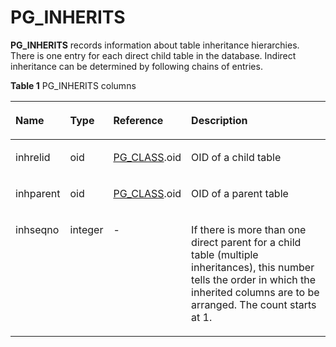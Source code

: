 # PG\_INHERITS<a name="EN-US_TOPIC_0242385822"></a>

**PG\_INHERITS**  records information about table inheritance hierarchies. There is one entry for each direct child table in the database. Indirect inheritance can be determined by following chains of entries.

**Table  1**  PG\_INHERITS columns

<a name="en-us_topic_0237122294_en-us_topic_0059777685_tad3c648e8ce54f3ab1aeb9224ba8433d"></a>
<table><thead align="left"><tr id="en-us_topic_0237122294_en-us_topic_0059777685_r3365ae23fbd44c1abfc625dc5737cdc9"><th class="cellrowborder" valign="top" width="12.120000000000001%" id="mcps1.2.5.1.1"><p id="en-us_topic_0237122294_en-us_topic_0059777685_ad2ed129a8fa3475c9c365ac43c12417a"><a name="en-us_topic_0237122294_en-us_topic_0059777685_ad2ed129a8fa3475c9c365ac43c12417a"></a><a name="en-us_topic_0237122294_en-us_topic_0059777685_ad2ed129a8fa3475c9c365ac43c12417a"></a>Name</p>
</th>
<th class="cellrowborder" valign="top" width="11.55%" id="mcps1.2.5.1.2"><p id="en-us_topic_0237122294_en-us_topic_0059777685_ab7e0a656bc3849f291d3571301fc17de"><a name="en-us_topic_0237122294_en-us_topic_0059777685_ab7e0a656bc3849f291d3571301fc17de"></a><a name="en-us_topic_0237122294_en-us_topic_0059777685_ab7e0a656bc3849f291d3571301fc17de"></a>Type</p>
</th>
<th class="cellrowborder" valign="top" width="20.599999999999998%" id="mcps1.2.5.1.3"><p id="en-us_topic_0237122294_en-us_topic_0059777685_a35ad3df7a3f04c25b18a46b4dc267614"><a name="en-us_topic_0237122294_en-us_topic_0059777685_a35ad3df7a3f04c25b18a46b4dc267614"></a><a name="en-us_topic_0237122294_en-us_topic_0059777685_a35ad3df7a3f04c25b18a46b4dc267614"></a>Reference</p>
</th>
<th class="cellrowborder" valign="top" width="55.730000000000004%" id="mcps1.2.5.1.4"><p id="en-us_topic_0237122294_en-us_topic_0059777685_abffbb5ca54e44f5fbfb595fbdfece3fd"><a name="en-us_topic_0237122294_en-us_topic_0059777685_abffbb5ca54e44f5fbfb595fbdfece3fd"></a><a name="en-us_topic_0237122294_en-us_topic_0059777685_abffbb5ca54e44f5fbfb595fbdfece3fd"></a>Description</p>
</th>
</tr>
</thead>
<tbody><tr id="en-us_topic_0237122294_en-us_topic_0059777685_rd7ab96d4c29446ce9a45f1396a681332"><td class="cellrowborder" valign="top" width="12.120000000000001%" headers="mcps1.2.5.1.1 "><p id="en-us_topic_0237122294_en-us_topic_0059777685_a63c2c56218ef4b0892c5b9839a1cf958"><a name="en-us_topic_0237122294_en-us_topic_0059777685_a63c2c56218ef4b0892c5b9839a1cf958"></a><a name="en-us_topic_0237122294_en-us_topic_0059777685_a63c2c56218ef4b0892c5b9839a1cf958"></a>inhrelid</p>
</td>
<td class="cellrowborder" valign="top" width="11.55%" headers="mcps1.2.5.1.2 "><p id="en-us_topic_0237122294_en-us_topic_0059777685_ab64ca897146d489d8b13f59c1f57d71a"><a name="en-us_topic_0237122294_en-us_topic_0059777685_ab64ca897146d489d8b13f59c1f57d71a"></a><a name="en-us_topic_0237122294_en-us_topic_0059777685_ab64ca897146d489d8b13f59c1f57d71a"></a>oid</p>
</td>
<td class="cellrowborder" valign="top" width="20.599999999999998%" headers="mcps1.2.5.1.3 "><p id="en-us_topic_0237122294_en-us_topic_0059777685_a51ea9bd754b84428989f28dcc8412a38"><a name="en-us_topic_0237122294_en-us_topic_0059777685_a51ea9bd754b84428989f28dcc8412a38"></a><a name="en-us_topic_0237122294_en-us_topic_0059777685_a51ea9bd754b84428989f28dcc8412a38"></a><a href="pg_class.md">PG_CLASS</a>.oid</p>
</td>
<td class="cellrowborder" valign="top" width="55.730000000000004%" headers="mcps1.2.5.1.4 "><p id="en-us_topic_0237122294_en-us_topic_0059777685_a902240c90ce54ea6a6118e5fe3f78c0b"><a name="en-us_topic_0237122294_en-us_topic_0059777685_a902240c90ce54ea6a6118e5fe3f78c0b"></a><a name="en-us_topic_0237122294_en-us_topic_0059777685_a902240c90ce54ea6a6118e5fe3f78c0b"></a>OID of a child table</p>
</td>
</tr>
<tr id="en-us_topic_0237122294_en-us_topic_0059777685_r4bc94ec9d9cd45e986eb822a237a8f03"><td class="cellrowborder" valign="top" width="12.120000000000001%" headers="mcps1.2.5.1.1 "><p id="en-us_topic_0237122294_en-us_topic_0059777685_a8acd6fb22993425cbcc5abb50953c6bd"><a name="en-us_topic_0237122294_en-us_topic_0059777685_a8acd6fb22993425cbcc5abb50953c6bd"></a><a name="en-us_topic_0237122294_en-us_topic_0059777685_a8acd6fb22993425cbcc5abb50953c6bd"></a>inhparent</p>
</td>
<td class="cellrowborder" valign="top" width="11.55%" headers="mcps1.2.5.1.2 "><p id="en-us_topic_0237122294_en-us_topic_0059777685_a41ace227029042a5887cef187fc14f48"><a name="en-us_topic_0237122294_en-us_topic_0059777685_a41ace227029042a5887cef187fc14f48"></a><a name="en-us_topic_0237122294_en-us_topic_0059777685_a41ace227029042a5887cef187fc14f48"></a>oid</p>
</td>
<td class="cellrowborder" valign="top" width="20.599999999999998%" headers="mcps1.2.5.1.3 "><p id="en-us_topic_0237122294_en-us_topic_0059777685_af848a0cf88ce40139667ebb317864a26"><a name="en-us_topic_0237122294_en-us_topic_0059777685_af848a0cf88ce40139667ebb317864a26"></a><a name="en-us_topic_0237122294_en-us_topic_0059777685_af848a0cf88ce40139667ebb317864a26"></a><a href="pg_class.md">PG_CLASS</a>.oid</p>
</td>
<td class="cellrowborder" valign="top" width="55.730000000000004%" headers="mcps1.2.5.1.4 "><p id="en-us_topic_0237122294_en-us_topic_0059777685_a5cfc212e4e2f47c8838004694cc7021a"><a name="en-us_topic_0237122294_en-us_topic_0059777685_a5cfc212e4e2f47c8838004694cc7021a"></a><a name="en-us_topic_0237122294_en-us_topic_0059777685_a5cfc212e4e2f47c8838004694cc7021a"></a>OID of a parent table</p>
</td>
</tr>
<tr id="en-us_topic_0237122294_en-us_topic_0059777685_ra387bf30ac80463fb60251a5ed8fd1eb"><td class="cellrowborder" valign="top" width="12.120000000000001%" headers="mcps1.2.5.1.1 "><p id="en-us_topic_0237122294_en-us_topic_0059777685_a89dc45676f17408ebc6aaa24c615db1b"><a name="en-us_topic_0237122294_en-us_topic_0059777685_a89dc45676f17408ebc6aaa24c615db1b"></a><a name="en-us_topic_0237122294_en-us_topic_0059777685_a89dc45676f17408ebc6aaa24c615db1b"></a>inhseqno</p>
</td>
<td class="cellrowborder" valign="top" width="11.55%" headers="mcps1.2.5.1.2 "><p id="en-us_topic_0237122294_en-us_topic_0059777685_a03e3cfef372f4b0cb7775e0a1f1de44d"><a name="en-us_topic_0237122294_en-us_topic_0059777685_a03e3cfef372f4b0cb7775e0a1f1de44d"></a><a name="en-us_topic_0237122294_en-us_topic_0059777685_a03e3cfef372f4b0cb7775e0a1f1de44d"></a>integer</p>
</td>
<td class="cellrowborder" valign="top" width="20.599999999999998%" headers="mcps1.2.5.1.3 "><p id="en-us_topic_0237122294_en-us_topic_0059777685_a2a991d65e6f34985a4aa27e7c7c3a9a3"><a name="en-us_topic_0237122294_en-us_topic_0059777685_a2a991d65e6f34985a4aa27e7c7c3a9a3"></a><a name="en-us_topic_0237122294_en-us_topic_0059777685_a2a991d65e6f34985a4aa27e7c7c3a9a3"></a>-</p>
</td>
<td class="cellrowborder" valign="top" width="55.730000000000004%" headers="mcps1.2.5.1.4 "><p id="en-us_topic_0237122294_en-us_topic_0059777685_abd351fc6a07a47b988ca965eb96ada6b"><a name="en-us_topic_0237122294_en-us_topic_0059777685_abd351fc6a07a47b988ca965eb96ada6b"></a><a name="en-us_topic_0237122294_en-us_topic_0059777685_abd351fc6a07a47b988ca965eb96ada6b"></a>If there is more than one direct parent for a child table (multiple inheritances), this number tells the order in which the inherited columns are to be arranged. The count starts at 1.</p>
</td>
</tr>
</tbody>
</table>

